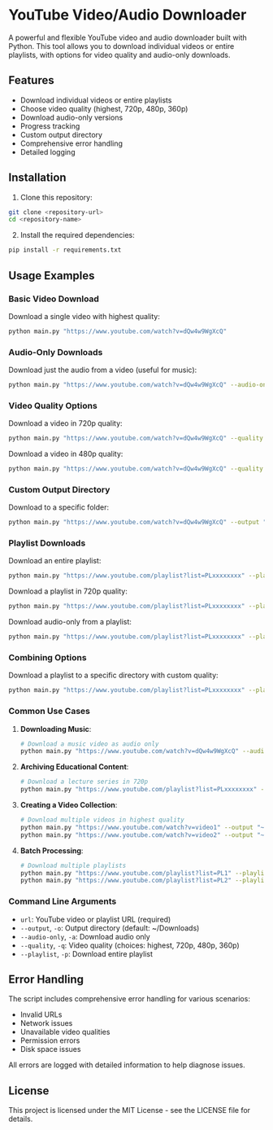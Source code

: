 # YouTube Video/Audio Downloader

A powerful and flexible YouTube video and audio downloader built with Python. This tool allows you to download individual videos or entire playlists, with options for video quality and audio-only downloads.

## Features

- Download individual videos or entire playlists
- Choose video quality (highest, 720p, 480p, 360p)
- Download audio-only versions
- Progress tracking
- Custom output directory
- Comprehensive error handling
- Detailed logging

## Installation

1. Clone this repository:
```bash
git clone <repository-url>
cd <repository-name>
```

2. Install the required dependencies:
```bash
pip install -r requirements.txt
```

## Usage Examples

### Basic Video Download

Download a single video with highest quality:
```bash
python main.py "https://www.youtube.com/watch?v=dQw4w9WgXcQ"
```

### Audio-Only Downloads

Download just the audio from a video (useful for music):
```bash
python main.py "https://www.youtube.com/watch?v=dQw4w9WgXcQ" --audio-only
```

### Video Quality Options

Download a video in 720p quality:
```bash
python main.py "https://www.youtube.com/watch?v=dQw4w9WgXcQ" --quality 720p
```

Download a video in 480p quality:
```bash
python main.py "https://www.youtube.com/watch?v=dQw4w9WgXcQ" --quality 480p
```

### Custom Output Directory

Download to a specific folder:
```bash
python main.py "https://www.youtube.com/watch?v=dQw4w9WgXcQ" --output "~/Videos/YouTube"
```

### Playlist Downloads

Download an entire playlist:
```bash
python main.py "https://www.youtube.com/playlist?list=PLxxxxxxxx" --playlist
```

Download a playlist in 720p quality:
```bash
python main.py "https://www.youtube.com/playlist?list=PLxxxxxxxx" --playlist --quality 720p
```

Download audio-only from a playlist:
```bash
python main.py "https://www.youtube.com/playlist?list=PLxxxxxxxx" --playlist --audio-only
```

### Combining Options

Download a playlist to a specific directory with custom quality:
```bash
python main.py "https://www.youtube.com/playlist?list=PLxxxxxxxx" --playlist --quality 720p --output "~/Music/Playlist"
```

### Common Use Cases

1. **Downloading Music**:
   ```bash
   # Download a music video as audio only
   python main.py "https://www.youtube.com/watch?v=dQw4w9WgXcQ" --audio-only
   ```

2. **Archiving Educational Content**:
   ```bash
   # Download a lecture series in 720p
   python main.py "https://www.youtube.com/playlist?list=PLxxxxxxxx" --playlist --quality 720p --output "~/Videos/Lectures"
   ```

3. **Creating a Video Collection**:
   ```bash
   # Download multiple videos in highest quality
   python main.py "https://www.youtube.com/watch?v=video1" --output "~/Videos/Collection"
   python main.py "https://www.youtube.com/watch?v=video2" --output "~/Videos/Collection"
   ```

4. **Batch Processing**:
   ```bash
   # Download multiple playlists
   python main.py "https://www.youtube.com/playlist?list=PL1" --playlist --output "~/Videos/Playlist1"
   python main.py "https://www.youtube.com/playlist?list=PL2" --playlist --output "~/Videos/Playlist2"
   ```

### Command Line Arguments

- `url`: YouTube video or playlist URL (required)
- `--output`, `-o`: Output directory (default: ~/Downloads)
- `--audio-only`, `-a`: Download audio only
- `--quality`, `-q`: Video quality (choices: highest, 720p, 480p, 360p)
- `--playlist`, `-p`: Download entire playlist

## Error Handling

The script includes comprehensive error handling for various scenarios:
- Invalid URLs
- Network issues
- Unavailable video qualities
- Permission errors
- Disk space issues

All errors are logged with detailed information to help diagnose issues.

## License

This project is licensed under the MIT License - see the LICENSE file for details. 